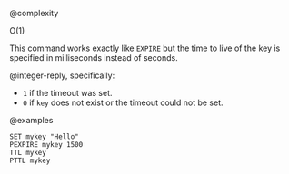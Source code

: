 @complexity

O(1)

This command works exactly like `EXPIRE` but the time to live of the key is
specified in milliseconds instead of seconds.

@integer-reply, specifically:

* `1` if the timeout was set.
* `0` if `key` does not exist or the timeout could not be set.

@examples

```cli
SET mykey "Hello"
PEXPIRE mykey 1500
TTL mykey
PTTL mykey
```
